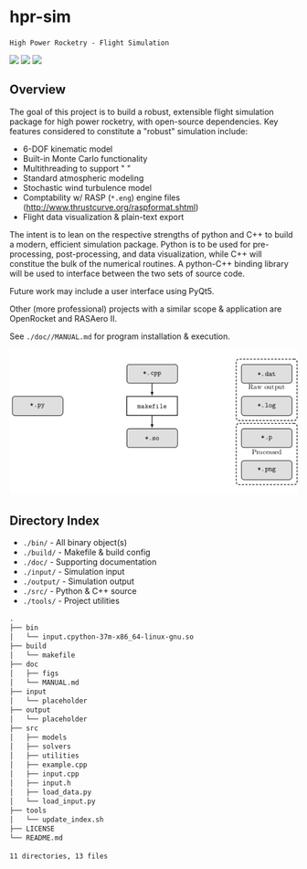 # hpr-sim

`High Power Rocketry - Flight Simulation`

![](https://img.shields.io/github/license/rdoddanavar/hpr-sim.svg)
![](https://img.shields.io/github/release/rdoddanavar/hpr-sim.svg)
![](https://img.shields.io/github/repo-size/rdoddanavar/hpr-sim.svg)

## Overview

The goal of this project is to build a robust, extensible flight simulation package for high power rocketry, with open-source dependencies. Key features considered to constitute a "robust" simulation include:

 - 6-DOF kinematic model
 - Built-in Monte Carlo functionality
 - Multithreading to support " " 
 - Standard atmospheric modeling
 - Stochastic wind turbulence model
 - Comptability w/ RASP (`*.eng`) engine files (http://www.thrustcurve.org/raspformat.shtml)
 - Flight data visualization & plain-text export

The intent is to lean on the respective strengths of python and C++ to build a modern, efficient simulation package. Python is to be used for pre-processing, post-processing, and data visualization, while C++ will constitue the bulk of the numerical routines. A python-C++ binding library will be used to interface between the two sets of source code. 

Future work may include a user interface using PyQt5.

Other (more professional) projects with a similar scope & application are OpenRocket and RASAero II. 

See `./doc//MANUAL.md` for program installation \& execution.

![](./doc/figs/diagram.png)

## Directory Index

- `./bin/` - All binary object(s)
- `./build/` - Makefile & build config
- `./doc/` - Supporting documentation
- `./input/` - Simulation input
- `./output/` - Simulation output
- `./src/` - Python & C++ source
- `./tools/` - Project utilities


```
.
├── bin
│   └── input.cpython-37m-x86_64-linux-gnu.so
├── build
│   └── makefile
├── doc
│   ├── figs
│   └── MANUAL.md
├── input
│   └── placeholder
├── output
│   └── placeholder
├── src
│   ├── models
│   ├── solvers
│   ├── utilities
│   ├── example.cpp
│   ├── input.cpp
│   ├── input.h
│   ├── load_data.py
│   └── load_input.py
├── tools
│   └── update_index.sh
├── LICENSE
└── README.md

11 directories, 13 files
```
